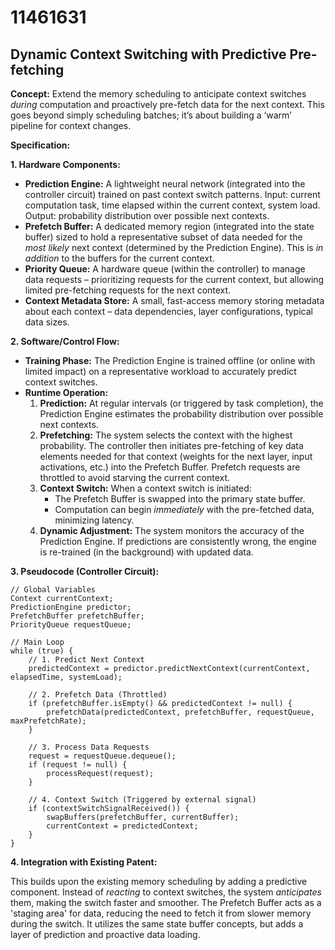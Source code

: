 # 11461631

## Dynamic Context Switching with Predictive Pre-fetching

**Concept:** Extend the memory scheduling to anticipate context switches *during* computation and proactively pre-fetch data for the next context. This goes beyond simply scheduling batches; it’s about building a ‘warm’ pipeline for context changes.

**Specification:**

**1. Hardware Components:**

*   **Prediction Engine:** A lightweight neural network (integrated into the controller circuit) trained on past context switch patterns. Input: current computation task, time elapsed within the current context, system load. Output: probability distribution over possible next contexts.
*   **Prefetch Buffer:**  A dedicated memory region (integrated into the state buffer) sized to hold a representative subset of data needed for the *most likely* next context (determined by the Prediction Engine).  This is *in addition* to the buffers for the current context.
*   **Priority Queue:**  A hardware queue (within the controller) to manage data requests – prioritizing requests for the current context, but allowing limited pre-fetching requests for the next context.
*   **Context Metadata Store:** A small, fast-access memory storing metadata about each context – data dependencies, layer configurations, typical data sizes.

**2. Software/Control Flow:**

*   **Training Phase:** The Prediction Engine is trained offline (or online with limited impact) on a representative workload to accurately predict context switches.
*   **Runtime Operation:**
    1.  **Prediction:**  At regular intervals (or triggered by task completion), the Prediction Engine estimates the probability distribution over possible next contexts.
    2.  **Prefetching:** The system selects the context with the highest probability. The controller then initiates pre-fetching of key data elements needed for that context (weights for the next layer, input activations, etc.) into the Prefetch Buffer.  Prefetch requests are throttled to avoid starving the current context.
    3.  **Context Switch:** When a context switch is initiated:
        *   The Prefetch Buffer is swapped into the primary state buffer.
        *   Computation can begin *immediately* with the pre-fetched data, minimizing latency.
    4.  **Dynamic Adjustment:** The system monitors the accuracy of the Prediction Engine. If predictions are consistently wrong, the engine is re-trained (in the background) with updated data.

**3. Pseudocode (Controller Circuit):**

```
// Global Variables
Context currentContext;
PredictionEngine predictor;
PrefetchBuffer prefetchBuffer;
PriorityQueue requestQueue;

// Main Loop
while (true) {
    // 1. Predict Next Context
    predictedContext = predictor.predictNextContext(currentContext, elapsedTime, systemLoad);

    // 2. Prefetch Data (Throttled)
    if (prefetchBuffer.isEmpty() && predictedContext != null) {
        prefetchData(predictedContext, prefetchBuffer, requestQueue, maxPrefetchRate);
    }

    // 3. Process Data Requests
    request = requestQueue.dequeue();
    if (request != null) {
        processRequest(request);
    }

    // 4. Context Switch (Triggered by external signal)
    if (contextSwitchSignalReceived()) {
        swapBuffers(prefetchBuffer, currentBuffer);
        currentContext = predictedContext;
    }
}
```

**4.  Integration with Existing Patent:**

This builds upon the existing memory scheduling by adding a predictive component.  Instead of *reacting* to context switches, the system *anticipates* them, making the switch faster and smoother.  The Prefetch Buffer acts as a 'staging area' for data, reducing the need to fetch it from slower memory during the switch. It utilizes the same state buffer concepts, but adds a layer of prediction and proactive data loading.